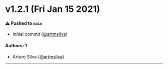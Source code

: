 # v1.2.1 (Fri Jan 15 2021)

#### ⚠️ Pushed to `main`

- Initial commit ([@artmsilva](https://github.com/artmsilva))

#### Authors: 1

- Arturo Silva ([@artmsilva](https://github.com/artmsilva))

---

